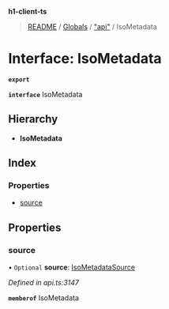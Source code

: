 **h1-client-ts**

> [README](../README.md) / [Globals](../globals.md) / ["api"](../modules/_api_.md) / IsoMetadata

# Interface: IsoMetadata

**`export`** 

**`interface`** IsoMetadata

## Hierarchy

* **IsoMetadata**

## Index

### Properties

* [source](_api_.isometadata.md#source)

## Properties

### source

• `Optional` **source**: [IsoMetadataSource](_api_.isometadatasource.md)

*Defined in api.ts:3147*

**`memberof`** IsoMetadata
